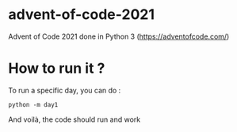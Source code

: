 # advent-of-code-2021

Advent of Code 2021 done in Python 3 (https://adventofcode.com/)

# How to run it ?

To run a specific day, you can do :

```python -m day1```

And voilà, the code should run and work
